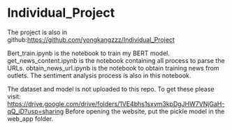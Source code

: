 # Individual_Project
The project is also in github:https://github.com/yongkangzzz/Individual_Project

Bert_train.ipynb is the notebook to train my BERT model.
get_news_content.ipynb is the notebook containing all process to parse the URLs.
obtain_news_url.ipynb is the notebook to obtain training news from outlets. The sentiment analysis process is also in this notebook.

The dataset and model is not uploaded to this repo. To get these please visit: https://drive.google.com/drive/folders/1VE4bhs1sxvm3kpDgJHW7VNjGaH-qQ_iD?usp=sharing
Before opening the website, put the pickle model in the web_app folder.
